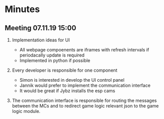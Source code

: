 # Minutes

## Meeting 07.11.19 15:00
1. Implementation ideas for UI
   - All webpage compoenents are iframes with refresh intervals if periodacally update is required
   - Implemented in python if possible

2. Every developer is responsible for one component
   - Simon is interested in develop the UI control panel
   - Jannik would prefer to implement the communication interface
   - It would be great if Jybz installs the esp cams 

3. The communication interface is responsible for routing the messages between the MCs and to redirect game logic relevant json to the game logic module.